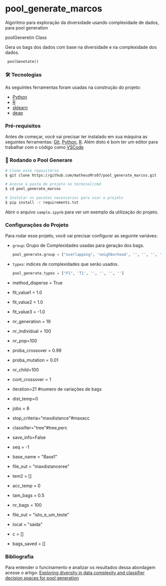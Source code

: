 # pool_generate_marcos
Algoritmo para exploração da diversidade usando complexidade de dados, para pool generation


poolGeneretin Class

Gera os bags dos dados com base na diversidade e na complexidade dos dados. 
```python
 poolGenetate()
```
### 🛠 Tecnologias

As seguintes ferramentas foram usadas na construção do projeto:

- [Python](https://www.python.org/)
- [R](https://www.r-project.org/)
- [sklearn](https://scikit-learn.org/stable/)
- [deap](https://deap.readthedocs.io/en/)
### Pré-requisitos

Antes de começar, você vai precisar ter instalado em sua máquina as seguintes ferramentas:
[Git](https://git-scm.com), [Python](https://www.python.org/), [R](https://www.r-project.org/). 
Além disto é bom ter um editor para trabalhar com o código como [VSCode](https://code.visualstudio.com/)

### 🎲 Rodando o Pool Generare

```bash
# Clone este repositório
$ git clone https://github.com/matheusMrs07/pool_generate_marcos.git

# Acesse a pasta do projeto no terminal/cmd
$ cd pool_generate_marcos

# Instalar os pacotes necessarios para usar o projeto
$ pip install -r requirements.txt

```

Abrir o arquivo `sample.ipynb` para ver um exemplo da utilização do projeto.


### Configurações do Projeto 

Para rodar esse projeto, você vai precisar configurar as seguinte variáves: 

- `group`: Grupo de Complexidades usadas para geração dos bags.
    ``` python
    pool_generate.group = ["overlapping", 'neighborhood', '', '', '', '']
    ```
- `types`: indices de complexidades que serão usados.
     ``` python
    pool_generate.types = ["F1", 'T1', '', '', '', '']
    ```
- method_disperse = True

- fit_value1 = 1.0
- fit_value2 = 1.0
- fit_value3 = -1.0

- nr_generation = 19
- nr_individual = 100
- nr_pop=100

- proba_crossover = 0.99
- proba_mutation = 0.01

- nr_child=100
- cont_crossover = 1
- iteration=21 #numero de variações de bags 
- dist_temp=0

- jobs = 8
- stop_criteria="maxdistance"#maxacc
- classifier="tree"#tree,perc
- save_info=False
- seq = -1
- base_name = "Base1"
- file_out = "maxdistanceree"

- tem2 = []

- acc_temp = 0
- tam_bags = 0.5
- nr_bags = 100
- file_out = "isto_e_um_teste"

- local = "saida"

- c = []
- bags_saved = []

### Bibliografia

Para entender o funcinamento e analizar os resultados dessa abordagem acesse o artigo: [Exploring diversity in data complexity and classifier decision spaces for pool generation](https://doi.org/10.1016/j.inffus.2022.09.001)